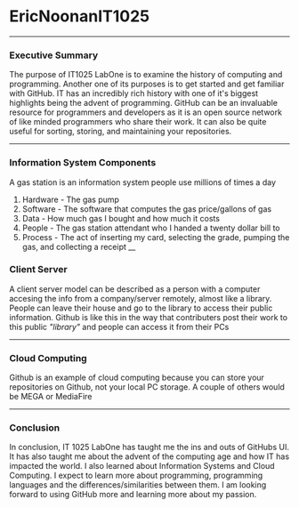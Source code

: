 # EricNoonanIT1025
___
### Executive Summary
The purpose of IT1025 LabOne is to examine the history of computing and programming. Another one of its purposes is to get started and get familiar with GitHub. IT has an incredibly rich history with one of it's biggest highlights being the advent of programming. GitHub can be an invaluable resource for programmers and developers as it is an open source network of like minded programmers who share their work. It can also be quite useful for sorting, storing, and maintaining your repositories.
___
### Information System Components
A gas station is an information system people use millions of times a day
1. Hardware - The gas pump
2. Software - The software that computes the gas price/gallons of gas
3. Data - How much gas I bought and how much it costs
4. People - The gas station attendant who I handed a twenty dollar bill to
5. Process - The act of inserting my card, selecting the grade, pumping the gas, and collecting a receipt
__
### Client Server
A client server model can be described as a person with a computer accesing the info from a company/server remotely, almost like a library. People can leave their house and go to the library to access their public information.
Github is like this in the way that contributers post their work to this public *"library"* and people can access it from their PCs
___
### Cloud Computing
Github is an example of cloud computing because you can store your repositories on Github, not your local PC storage. A couple of others would be MEGA or MediaFire
___
### Conclusion
In conclusion, IT 1025 LabOne has taught me the ins and outs of GitHubs UI. It has also taught me about the advent of the computing age and how IT has impacted the world. I also learned about Information Systems and Cloud Computing. I expect to learn more about programming, programming languages and the differences/similarities between them. I am looking forward to using GitHub more and learning more about my passion.

